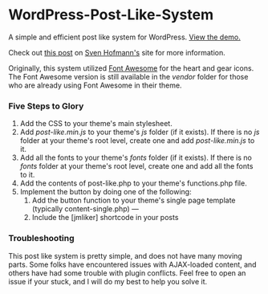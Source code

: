 WordPress-Post-Like-System
==========================

A simple and efficient post like system for WordPress. <a href="http://jonmasterson.com/post-like-demo/" target="_blank">View the demo.</a> 

Check out <a href="http://hofmannsven.com/2013/laboratory/wordpress-post-like-system/" target="_blank">this post</a> on <a href="https://twitter.com/hofmannsven" target="_blank">Sven Hofmann's</a> site for more information.

Originally, this system utilized <a href="http://fontawesome.io/" target="_blank">Font Awesome</a> for the heart and gear icons. The Font Awesome version is still available in the <em>vendor</em> folder for those who are already using Font Awesome in their theme.

<h3>Five Steps to Glory</h3>
<ol>
  <li>Add the CSS to your theme's main stylesheet.</li>
  <li>Add <em>post-like.min.js</em> to your theme's <em>js</em> folder (if it exists). If there is no <em>js</em> folder at your theme's root level, create one and add <em>post-like.min.js</em> to it.</li>
  <li>Add all the fonts to your theme's <em>fonts</em> folder (if it exists). If there is no <em>fonts</em> folder at your theme's root level, create one and add all the fonts to it.</li>
  <li>Add the contents of post-like.php to your theme's functions.php file.</li>
  <li>Implement the button by doing one of the following:
    <ol>
      <li>Add the button function to your theme's single page template (typically content-single.php) — <code><php echo getPostLikeLink( get_the_ID() ); ?></code></li>
      <li>Include the [jmliker] shortcode in your posts</li>
    </ol>
  </li>
</ol>

<h3>Troubleshooting</h3>
This post like system is pretty simple, and does not have many moving parts. Some folks have encountered issues with AJAX-loaded content, and others have had some trouble with plugin conflicts. Feel free to open an issue if your stuck, and I will do my best to help you solve it.
